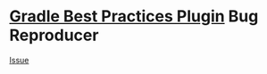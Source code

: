 # [Gradle Best Practices Plugin](https://github.com/autonomousapps/gradle-best-practices-plugin) Bug Reproducer


[Issue](https://github.com/autonomousapps/gradle-best-practices-plugin/issues/11)